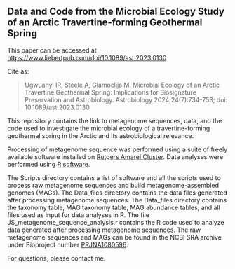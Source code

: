 ## Data and Code from the Microbial Ecology Study of an Arctic Travertine-forming Geothermal Spring

This paper can be accessed at https://www.liebertpub.com/doi/10.1089/ast.2023.0130

Cite as:

>Ugwuanyi IR, Steele A, Glamoclija M. Microbial Ecology of an Arctic Travertine Geothermal Spring: Implications for Biosignature Preservation and Astrobiology. Astrobiology 2024;24(7):734-753; doi: 10.1089/ast.2023.0130


This repository contains the link to metagenome sequences, data, and the code used to investigate the microbial ecology of a 
travertine-forming geothermal spring in the Arctic and its astrobiological relevance.

Processing of metagenome sequence was performed using a suite of freely available software installed on 
[Rutgers Amarel Cluster](https://oarc.rutgers.edu/resources/amarel/). Data analyses were performed
using [R software](https://www.r-project.org/).

The Scripts directory contains a list of software and all the scripts used to process 
raw metagenome sequences and build metagenome-assembled genomes (MAGs). The Data_files directory contains the 
data files generated after processing metagenome sequences. The Data_files directory contains the taxonomy table,
MAG taxonomy table, MAG abundance tables, and all files used as input for data analyses in R. The file JS_metagenome_sequence_analysis.r contains the 
R code used to analyze data generated after processing metagenome sequences. The raw metagenome sequences and MAGs 
can be found in the NCBI SRA archive under Bioproject number [PRJNA1080596](https://www.ncbi.nlm.nih.gov/bioproject/?term=PRJNA1080596).

For questions, please contact me. 
